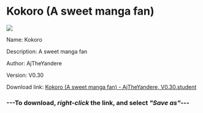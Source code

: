 # Kokoro (A sweet manga fan)

<img src = "https://raw.githubusercontent.com/Arbiter1223/Daigaku-Gurashi-Custom-Students/master/Students/Files/Kokoro%20(A%20sweet%20manga%20fan).png">

Name: Kokoro

Description: A sweet manga fan

Author: AjTheYandere

Version: V0.30

Download link: <a href="https://raw.githubusercontent.com/Arbiter1223/Daigaku-Gurashi-Custom-Students/master/Students/Files/Kokoro%20(A%20sweet%20manga%20fan)%20-%20AjTheYandere%2C%20V0.30.student">Kokoro (A sweet manga fan) - AjTheYandere, V0.30.student</a>

### ---**To download, _right-click_ the link, and select _"Save as"_**---
